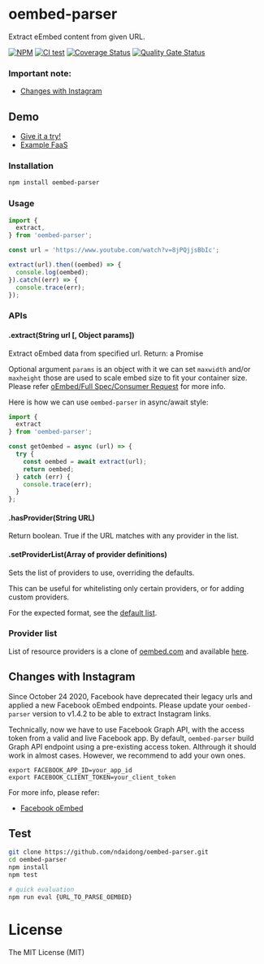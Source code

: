# oembed-parser

Extract eEmbed content from given URL.

[![NPM](https://badge.fury.io/js/oembed-parser.svg)](https://badge.fury.io/js/oembed-parser)
[![CI test](https://github.com/ndaidong/oembed-parser/workflows/ci-test/badge.svg)](https://github.com/ndaidong/oembed-parser/actions)
[![Coverage Status](https://coveralls.io/repos/github/ndaidong/oembed-parser/badge.svg)](https://coveralls.io/github/ndaidong/oembed-parser)
[![Quality Gate Status](https://sonarcloud.io/api/project_badges/measure?project=ndaidong_oembed-parser&metric=alert_status)](https://sonarcloud.io/dashboard?id=ndaidong_oembed-parser)


### Important note:

- [Changes with Instagram](#changes-with-instagram)



## Demo

- [Give it a try!](https://ndaidong.github.io/oembed-parser-demo)
- [Example FaaS](https://us-central1-technews-251304.cloudfunctions.net/oembed-parser?url=https://www.youtube.com/watch?v=8jPQjjsBbIc)


### Installation

```bash
npm install oembed-parser
```

### Usage

```js
import {
  extract,
} from 'oembed-parser';

const url = 'https://www.youtube.com/watch?v=8jPQjjsBbIc';

extract(url).then((oembed) => {
  console.log(oembed);
}).catch((err) => {
  console.trace(err);
});
```

### APIs

#### .extract(String url [, Object params])

Extract oEmbed data from specified url.
Return: a Promise

Optional argument `params` is an object with it we can set `maxwidth` and/or `maxheight` those are used to scale embed size to fit your container size. Please refer [oEmbed/Full Spec/Consumer Request](https://oembed.com/#section2) for more info.

Here is how we can use `oembed-parser` in async/await style:

```js
import {
  extract
} from 'oembed-parser';

const getOembed = async (url) => {
  try {
    const oembed = await extract(url);
    return oembed;
  } catch (err) {
    console.trace(err);
  }
};

```


#### .hasProvider(String URL)

Return boolean. True if the URL matches with any provider in the list.

#### .setProviderList(Array of provider definitions)

Sets the list of providers to use, overriding the defaults.

This can be useful for whitelisting only certain providers, or for adding
custom providers.

For the expected format, see the
[default list](https://raw.githubusercontent.com/ndaidong/oembed-parser/master/src/utils/providers.json).


### Provider list

List of resource providers is a clone of [oembed.com](http://oembed.com/providers.json) and available [here](https://raw.githubusercontent.com/ndaidong/oembed-parser/master/src/utils/providers.json).


## Changes with Instagram

Since October 24 2020, Facebook have deprecated their legacy urls and applied a new Facebook oEmbed endpoints. Please update your `oembed-parser` version to v1.4.2 to be able to extract Instagram links.

Technically, now we have to use Facebook Graph API, with the access token from a valid and live Facebook app. By default, `oembed-parser` build Graph API endpoint using a pre-existing access token. Althrough it should work in almost cases. However, we recommend to add your own ones.


```
export FACEBOOK_APP_ID=your_app_id
export FACEBOOK_CLIENT_TOKEN=your_client_token

```

For more info, please refer:

- [Facebook oEmbed](https://developers.facebook.com/docs/plugins/oembed)


## Test

```bash
git clone https://github.com/ndaidong/oembed-parser.git
cd oembed-parser
npm install
npm test

# quick evaluation
npm run eval {URL_TO_PARSE_OEMBED}
```

# License

The MIT License (MIT)
